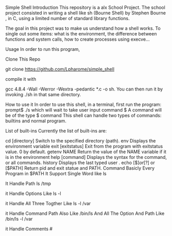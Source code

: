 Simple Shell
Introduction
This repository is a alx School Project. The school project consisted in writing a shell like sh (Bourne Shell) by Stephen Bourne , in C, using a limited number of standard library functions.

The goal in this project was to make us understand how a shell works. To single out some items: what is the environment, the difference between functions and system calls, how to create processes using execve...

Usage
In order to run this program,

Clone This Repo

git clone https://github.com/Lpharome/simple_shell

compile it with

gcc 4.8.4 -Wall -Werror -Wextra -pedantic *.c -o sh.
You can then run it by invoking ./sh in that same directory.

How to use it
In order to use this shell, in a terminal, first run the program:
prompt$ ./s
which will wait to take user input command
$ 
A command will be of the type $ command
This shell can handle two types of commands: builtins and normal program.

List of built-ins
Currently the list of built-ins are:

cd [directory]
Switch to the specified directory (path).
env
Displays the environment variable
exit [exitstatus]
Exit from the program with exitstatus value. 0 by default.
getenv NAME
Return the value of the NAME variable if it is in the environment
help [command]
Displays the syntax for the command, or all commands.
history
Displays the last typed user .
echo [$$] or [$?] or [$PATH] Return pid and exit statue and PATH.
Command
Basicly Every Program in $PATH It Support Single Word like ls

It Handle Path ls /tmp

it Handle Options Like ls -l

it Handle All Three Togther Like ls -l /var 

it Handle Command Path Also Like /bin/ls And All The Option And Path Like /bin/ls -l /var

it Handle Comments # 
